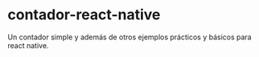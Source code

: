 # contador-react-native
Un contador simple y además de otros ejemplos prácticos y básicos para react native.

